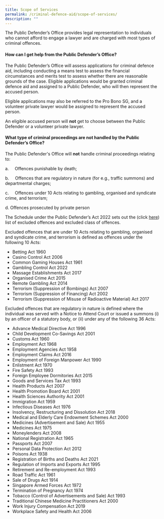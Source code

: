 ```yaml
---
title: Scope of Services
permalink: /criminal-defence-aid/scope-of-services/
description: ""
---
```

The Public Defender’s Office provides legal representation to individuals who cannot afford to engage a lawyer and are charged with most types of criminal offences.

#### How can I get help from the Public Defender’s Office?

The Public Defender’s Office will assess applications for criminal defence aid, including conducting a means test to assess the financial circumstances and merits test to assess whether there are reasonable grounds of the case. Eligible applications would be granted criminal defence aid and assigned to a Public Defender, who will then represent the accused person.

Eligible applications may also be referred to the Pro Bono SG, and a volunteer private lawyer would be assigned to represent the accused person.

An eligible accused person will **not** get to choose between the Public Defender or a volunteer private lawyer.

#### What type of criminal proceedings are not handled by the Public Defender’s Office?

The Public Defender's Office will **not** handle criminal proceedings relating to:

a.     Offences punishable by death;

b.     Offences that are regulatory in nature (for e.g., traffic summons) and departmental charges;

c.     Offences under 10 Acts relating to gambling, organised and syndicate crime, and terrorism;

d.    Offences prosecuted by private person 

The Schedule under the Public Defender’s Act 2022 sets out the (click [here](https://sso.agc.gov.sg/Bills-Supp/17-2022/Published/20220704?DocDate=20220704)) list of excluded offences and excluded class of offences.

Excluded offences that are under 10 Acts relating to gambling, organised and syndicate crime, and terrorism is defined as offences under the following 10 Acts:

* Betting Act 1960
* Casino Control Act 2006
* Common Gaming Houses Act 1961
* Gambling Control Act 2022
* Massage Establishments Act 2017
* Organised Crime Act 2015
* Remote Gambling Act 2014
* Terrorism (Suppression of Bombings) Act 2007
* Terrorism (Suppression of Financing) Act 2002
* Terrorism (Suppression of Misuse of Radioactive Material) Act 2017

Excluded offences that are regulatory in nature is defined where the individual was served with a Notice to Attend Court or issued a summons (i) by an officer of a statutory body, or (ii) under any of the following 36 Acts:

* Advance Medical Directive Act 1996
* Child Development Co-Savings Act 2001
* Customs Act 1960
* Employment Act 1968
* Employment Agencies Act 1958
* Employment Claims Act 2016
* Employment of Foreign Manpower Act 1990
* Enlistment Act 1970
* Fire Safety Act 1993
* Foreign Employee Dormitories Act 2015
* Goods and Services Tax Act 1993
* Health Products Act 2007
* Health Promotion Board Act 2001
* Health Sciences Authority Act 2001
* Immigration Act 1959
* Infectious Diseases Act 1976
* Insolvency, Restructuring and Dissolution Act 2018
* Medical and Elderly Care Endowment Schemes Act 2000
* Medicines (Advertisement and Sale) Act 1955
* Medicines Act 1975
* Moneylenders Act 2008
* National Registration Act 1965
* Passports Act 2007
* Personal Data Protection Act 2012
* Poisons Act 1938
* Registration of Births and Deaths Act 2021
* Regulation of Imports and Exports Act 1995
* Retirement and Re-employment Act 1993
* Road Traffic Act 1961
* Sale of Drugs Act 1914
* Singapore Armed Forces Act 1972
* Termination of Pregnancy Act 1974
* Tobacco (Control of Advertisements and Sale) Act 1993
* Traditional Chinese Medicine Practitioners Act 2000
* Work Injury Compensation Act 2019
* Workplace Safety and Health Act 2006